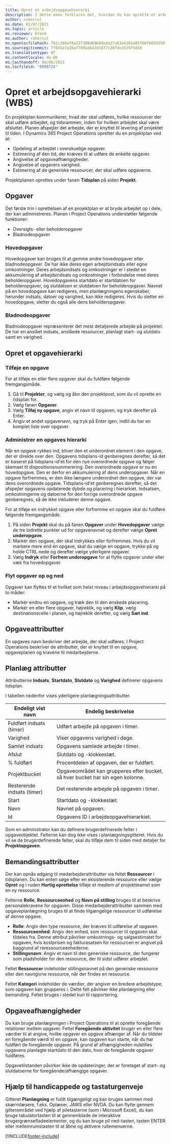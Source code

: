 ```yaml
---
title: Opret et arbejdsopgavehierarki
description: I dette emne forklares det, hvordan du kan oprette et arbejdsopgavehierarki (WBS), inklusive basiskontrolelementerne i den nye planlægningsgrænseflade.
author: ruhercul
ms.date: 01/07/2021
ms.topic: article
ms.reviewer: kfend
ms.author: ruhercul
ms.openlocfilehash: 701c386af8a227308d6868deda27a63e6101e85f667b0392501bb0490329f484
ms.sourcegitcommit: 7f8d1e7a16af769adb43d1877c28fdce53975db8
ms.translationtype: HT
ms.contentlocale: da-DK
ms.lasthandoff: 08/06/2021
ms.locfileid: "6998724"
---
```

# <a name="create-a-work-breakdown-structure-wbs"></a>Opret et arbejdsopgavehierarki (WBS)

En projektplan kommunikerer, hvad der skal udføres, hvilke ressourcer der skal udføre arbejdet, og tidsrammen, inden for hvilken arbejdet skal være afsluttet. Planen afspejler det arbejde, der er knyttet til levering af projektet til tiden. I Dynamics 365 Project Operations opretter du en projektplan ved at:

  - Opdeling af arbejdet i overskuelige opgaver.
  - Estimering af den tid, der kræves til at udføre de enkelte opgaver.
  - Angivelse af opgaveafhængigheder.
  - Angivelse af opgavers varighed.
  - Estimering af de generiske ressourcer, der skal udføre opgaverne. 

Projektplanen oprettes under fanen **Tidsplan** på siden **Projekt**.

## <a name="tasks"></a>Opgaver

Det første trin i oprettelsen af en projektplan er at bryde arbejdet op i dele, der kan administreres. Planen i Project Operations understøtter følgende funktioner:

- Oversigts- eller beholderopgaver
- Bladnodeopgaver

### <a name="summary-tasks"></a>Hovedopgaver

Hovedopgaver kan bruges til at gemme andre hovedopgaver eller bladnodeopgaver. De har ikke deres egen arbejdsindsats eller egne omkostninger. Deres arbejdsindsats og omkostninger er i stedet en akkumulering af arbejdsindsats og omkostninger i forbindelse med deres beholderopgaver. Hovedopgavens startdato er startdatoen for beholderopgaver, og slutdatoen er slutdatoen for beholderopgaver. Navnet på en hovedopgave kan redigeres, men planlægningens egenskaber, herunder indsats, datoer og varighed, kan ikke redigeres. Hvis du sletter en hovedopgave, sletter du også alle dens beholderopgaver.

### <a name="leaf-node-tasks"></a>Bladnodeopgaver

Bladnodeopgaver repræsenterer det mest detaljerede arbejde på projektet. De har en anslået indsats, anslåede ressourcer, planlagt start- og slutdato samt en varighed.

## <a name="create-a-task-hierarchy"></a>Opret et opgavehierarki

### <a name="add-a-task"></a>Tilføje en opgave

For at tilføje en eller flere opgaver skal du fuldføre følgende fremgangsmåde.

1. Gå til **Projekter**, og vælg og åbn den projektpost, som du vil oprette en tidsplan for. 
2. Vælg fanen **Opgaver**. 
3. Vælg **Tilføj ny opgave**, angiv et navn til opgaven, og tryk derefter på Enter.
2. Angiv et andet opgavenavn, og tryk på Enter igen, indtil du har en komplet liste over opgaver.

### <a name="manage-hierarchy-of-a-task"></a>Administrer en opgaves hierarki

Når en opgave rykkes ind, bliver den et underordnet element i den opgave, der er direkte over den. Opgavens tidsplans-id genberegnes derefter, så det er baseret på tidsplans-id'et for den nye overordnede opgave og følger skemaet til dispositionsnummerering. Den overordnede opgave er nu en hovedopgave. Den er derfor en akkumulering af dens underopgaver. Når en opgave forfremmes, er den ikke længere underordnet den opgave, der var dens overordnede opgave. Tidsplans-id'et genberegnes derefter, så det afspejler opgavens opdaterede dybde og placering i hierarkiet. Indsatsen, omkostningerne og datoerne for den forrige overordnede opgave genberegnes, så de ikke inkluderer denne opgave.

For at tilføje en indrykket opgave eller forfremme en opgave skal du fuldføre følgende fremgangsmåde.

1. På siden **Projekt** skal du på fanen **Opgaver** under **Hovedopgaver** vælge de tre lodrette punkter ud for opgavenavnet og derefter vælge **Opret underopgave**. 
2. Markér den opgave, der skal indrykkes eller forfremmes. Hvis du vil markere mere end én opgave, skal du vælge en opgave, trykke på og holde CTRL nede og derefter vælge yderligere opgaver.
2. Vælg **Indryk** eller **Forfrem underopgave** for at flytte opgaver under eller væk fra hovedopgaver.

### <a name="move-tasks-up-and-down"></a>Flyt opgaver op og ned

Opgaver kan flyttes til et hvilket som helst niveau i arbejdsopgavehierarki på to måder:

- Markér endnu en opgave, og træk den til den ønskede placering.
- Markér en eller flere opgaver, højreklik, og vælg **Klip**, vælg destinationscelle i planen, og højreklik derefter, og vælg **Sæt ind**.

## <a name="task-attributes"></a>Opgaveattributter

En opgaves navn beskriver det arbejde, der skal udføres. I Project Operations beskriver de attributter, der er knyttet til en opgave, opgaveplanen og kravene til medarbejderne.

## <a name="schedule-attributes"></a>Planlæg attributter

Attributterne **Indsats**, **Startdato**, **Slutdato** og **Varighed** definerer opgavens tidsplan.

I tabellen nedenfor vises yderligere planlægningsattributter.

| **Endeligt vist navn** | **Endelig beskrivelse** |
| --- | --- |
| Fuldført indsats (timer) | Udført arbejde på opgaven i timer. |
| Varighed | Viser opgavens varighed i dage. |
| Samlet indsats | Opgavens samlede arbejde i timer. |
| Afslut | Slutdato og -klokkeslæt. |
| % fuldført | Procentdelen af opgaven, der er fuldført. |
| Projektbucket | Opgaveområdet kan grupperes efter bucket, så hver bucket har sin egen kolonne. |
| Resterende indsats (timer) | Det resterende arbejde på opgaven i timer. |
| Start | Startdato og -klokkeslæt. |
| Navn | Navnet på opgaven. |
| Id | Opgavens ID i arbejdsopgavehierarkiet. |

Som en administrator kan du definere brugerdefinerede felter i opgaveobjektet. Felterne kan dog ikke vises i planlægningsgitteret. Hvis du vil se de brugerdefinerede felter, skal du tilføje dem til siden med detaljer for **Projektopgaven**.

## <a name="staffing-attributes"></a>Bemandingsattributter

Der kan opnås adgang til medarbejderattributter via feltet **Ressourcer** i tidsplanen. Du kan enten søge efter en eksisterende ressource eller vælge **Opret** og i ruden **Hurtig oprettelse** tilføje et medlem af projektteamet som en ny ressource.

Felterne **Rolle**, **Ressourceenhed** og **Navn på stilling** bruges til at beskrive personalekravene for opgaven. Disse medarbejderattributter sammen med opgaveplanlægning bruges til at finde tilgængelige ressourcer til udførelse af denne opgave.

   - **Rolle**: Angiv den type ressource, der kræves til udførelse af opgaven.
   - **Ressourceenhed**: Angiv den enhed, som ressourcer til opgaven skal tildeles fra. Denne attribut påvirker omkostnings- og salgsestimatet for opgaven, hvis kostprisen og fakturasatsen for ressourcen er angivet på baggrund af reressourceenhederne.
   - **Stillingsnavn**: Angiv et navn til den generiske ressource, der fungerer som pladsholder for den ressource, der til sidst udfører arbejdet.

Feltet **Ressourcer** indeholder stillingsnavnet på den generiske ressource eller den navngivne ressource, når der findes en ressource.

Feltet **Kategori** indeholder de værdier, der angiver en bredere arbejdstype, som opgaven kan grupperes i. Dette felt påvirker ikke planlægning eller bemanding. Feltet bruges i stedet kun til rapportering.

## <a name="task-dependencies"></a>Opgaveafhængigheder

Du kan bruge planlægningen i Project Operations til at oprette foregående relationer mellem opgaver. Feltet **Foregående aktivitet** bruger en eller flere værdier til at angive, hvilke opgaver en opgave afhænger af. Når du tildeler en foregående værdi til en opgave, kan opgaven kun starte, når du har fuldført de foregående opgaver. På grund af afhængigheden nulstilles opgavens planlagte startdato til den dato, hvor de foregående opgaver fuldføres.

Opgavetilstanden påvirker ikke de opdateringer, der er foretaget af start- og slutdatoerne for foregående/afhængige opgaver.

## <a name="accessibility-and-keyboard-shortcuts"></a>Hjælp til handicappede og tastaturgenveje

Gitteret **Planlægning** er fuldt tilgængeligt og kan bruges sammen med skærmlæsere, f.eks. Oplæser, JAWS eller NVDA. Du kan flytte gennem gitterområdet ved hjælp af piletasterne (som i Microsoft Excel), du kan bruge tabulatortasten til at gennemblade de interaktive brugergrænsefladeelementer, og du kan bruge pil ned-tasten, tasten ENTER eller mellemrumstasten til at åbne og aktivere rullemenuerne.


[!INCLUDE[footer-include](../includes/footer-banner.md)]